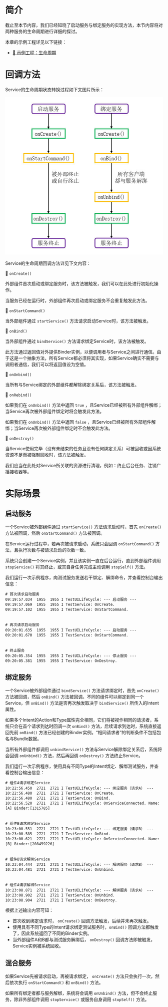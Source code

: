 # 简介
截止至本节内容，我们已经知晓了启动服务与绑定服务的实现方法，本节内容将对两种服务的生命周期进行详细的探讨。

本章的示例工程详见以下链接：

- [🔗 示例工程：生命周期](https://github.com/BI4VMR/Study-Android/tree/master/M04_System/C02_Service/S03_Lifecycle)


# 回调方法
Service的生命周期状态转换过程如下文图片所示：

<div align="center">

![Service的生命周期](./Assets_生命周期/简介_Service的生命周期.jpg)

</div>

Service的生命周期回调方法详见下文内容：

🔷 `onCreate()`

外部组件首次启动或绑定服务时，该方法被触发，我们可以在此处进行初始化操作。

当服务已经在运行时，外部组件再次启动或绑定服务不会重复触发此方法。

🔷 `onStartCommand()`

当外部组件通过 `startService()` 方法请求启动Service时，该方法被触发。

🔷 `onBind()`

当外部组件通过 `bindService()` 方法请求绑定Service时，该方法被触发。

此方法通过返回值对外提供Binder实例，以便调用者与Service之间进行通信。由于这是一个抽象方法，所有Service都必须将其实现，如果Service确实不需要与调用者通信，我们可以将返回值设为空值。

🔷 `onUnbind()`

当所有与Service绑定的外部组件都解除绑定关系后，该方法被触发。

🔷 `onRebind()`

如果我们在 `onUnbind()` 方法中返回 `true` ，且Service已经被所有外部组件解绑；当Service再次被外部组件绑定时将会触发此方法。

如果我们在 `onUnbind()` 方法中返回 `false` ，且Service已经被所有外部组件解绑；当Service再次被外部组件绑定时不会触发此方法。

🔷 `onDestroy()`

当Service使用完毕（没有未结束的任务且没有任何绑定关系）可被回收或因系统资源不足而被强制回收时，该方法被触发。

我们应当在此处对Service所关联的资源进行清理，例如：终止后台任务、注销广播接收器等。


# 实际场景
## 启动服务
一个Service被外部组件通过 `startService()` 方法请求启动时，首先 `onCreate()` 方法被回调，然后 `onStartCommand()` 方法被回调。

在Service运行过程中，若再次被请求启动，系统只会回调 `onStartCommand()` 方法，且执行次数与被请求启动的次数一致。

系统只会创建一个Service实例，并且该实例一直在后台运行，直到外部组件调用 `stopService()` 将其终止，或其自身任务完成主动调用 `stopSelf()` 方法。

我们运行一次示例程序，向测试服务发送若干绑定、解绑命令，并查看控制台输出信息：

```text
# 首次请求启动服务
09:19:57.034  1955  1955 I TestUILifeCycle: --- 启动服务 ---
09:19:57.069  1955  1955 I TestService: OnCreate.
09:19:57.102  1955  1955 I TestService: OnStartCommand.


# 再次请求启动服务
09:20:01.635  1955  1955 I TestUILifeCycle: --- 启动服务 ---
09:20:01.670  1955  1955 I TestService: OnStartCommand.


# 终止服务
09:20:05.354  1955  1955 I TestUILifeCycle: --- 停止服务 ---
09:20:05.381  1955  1955 I TestService: OnDestroy.
```

## 绑定服务
一个Service被外部组件通过 `bindService()` 方法请求绑定时，首先 `onCreate()` 方法被回调，然后 `onBind()` 方法被回调。不同的组件可以绑定到同一个Service，但 `onBind()` 方法是否再次触发取决于 `bindService()` 所传入的Intent属性。

如果多个Intent的Action和Type属性完全相同，它们将被视作相同的请求者，系统只会在首个请求到达时回调一次 `onBind()` 方法，后续请求到达时，系统直接返回先前 `onBind()` 方法已经创建的Binder实例。“相同请求者”的判断条件不包括包名与Bundle数据。

当所有外部组件都调用 `unbindService()` 方法与Service解除绑定关系后，系统将会回调 `onUnbind()` 方法，然后再回调 `onDestroy()` 方法终止Service。

我们运行一次示例程序，使用具有不同Type的Intent绑定、解绑测试服务，并查看控制台输出信息：

```text
# 组件A请求绑定Service
10:22:56.450  2721  2721 I TestUILifeCycle: --- 绑定服务（请求A） ---
10:22:56.480  2721  2721 I TestService: OnCreate.
10:22:56.480  2721  2721 I TestService: OnBind.
10:22:56.520  2721  2721 I TestUILifeCycle: OnServiceConnected. Name:[A] Binder:[1315785]


# 组件B请求绑定Service
10:23:00.551  2721  2721 I TestUILifeCycle: --- 绑定服务（请求B） ---
10:23:00.585  2721  2721 I TestService: OnBind.
10:23:00.621  2721  2721 I TestUILifeCycle: OnServiceConnected. Name:[B] Binder:[208459226]


# 组件B请求解绑Service
10:23:04.444  2721  2721 I TestUILifeCycle: --- 解绑服务（请求B） ---
10:23:04.481  2721  2721 I TestService: OnUnbind.


# 组件A请求解绑Service
10:23:08.871  2721  2721 I TestUILifeCycle: --- 解绑服务（请求A） ---
10:23:08.902  2721  2721 I TestService: OnUnbind.
10:23:08.904  2721  2721 I TestService: OnDestroy.
```

根据上述输出内容可知：

- 首次收到绑定请求时， `onCreate()` 回调方法触发，后续并未再次触发。
- 使用具有不同Type的Intent请求绑定测试服务时，`onBind()` 回调方法都触发了，因此系统返回了不同的Binder实例。
- 当外部组件A和B都与测试服务解绑后， `onDestroy()` 回调方法即被触发，Service实例被系统回收。

## 混合服务
如果Service先被请求启动，再被请求绑定， `onCreate()` 方法只会执行一次，然后依次执行 `onStartCommand()` 和 `onBind()` 方法。

如果所有绑定者都与服务解绑，系统将会调用 `onUnbind()` 方法，但不会终止服务，除非外部组件调用 `stopService()` 或服务自身调用 `stopSelf()` 方法。

